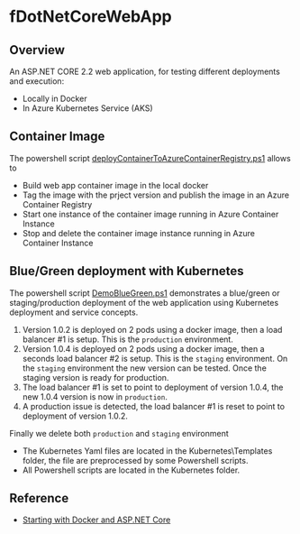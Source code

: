 # fDotNetCoreWebApp

## Overview
An ASP.NET CORE 2.2 web application, for testing different deployments and execution:
- Locally in Docker
- In Azure Kubernetes Service (AKS)

## Container Image
The powershell script [deployContainerToAzureContainerRegistry.ps1](./Scripts/deployContainerToAzureContainerRegistry.ps1) allows to
- Build web app container image in the local docker
- Tag the image with the prject version and publish the image in an Azure Container Registry
- Start one instance of the container image running in Azure Container Instance
- Stop and delete the container image instance running in Azure Container Instance

## Blue/Green deployment with Kubernetes

The powershell script [DemoBlueGreen.ps1](./Kubernetes/DemoBlueGreen.ps1) demonstrates a blue/green or staging/production deployment of the web application using Kubernetes deployment and service concepts.
1. Version 1.0.2 is deployed on 2 pods using a docker image, then a load balancer #1 is setup. This is the `production` environment.
2. Version 1.0.4 is deployed on 2 pods using a docker image, then a seconds load balancer #2 is setup. This is the `staging` environment. On the `staging` environment the new version can be tested. Once the staging version is ready for production.
3. The load balancer #1 is set to point to deployment of version 1.0.4, the new 1.0.4 version is now in `production`.
4. A production issue is detected, the load balancer #1 is reset to point to deployment of version 1.0.2.

Finally we delete both `production` and `staging` environment

- The Kubernetes Yaml files are located in the Kubernetes\Templates folder, the file are preprocessed by some Powershell scripts.
- All Powershell scripts are located in the Kubernetes folder.

## Reference
- [Starting with Docker and ASP.NET Core](https://zubialevich.blogspot.com/2019/04/starting-with-docker-and-aspnet-core.html)

